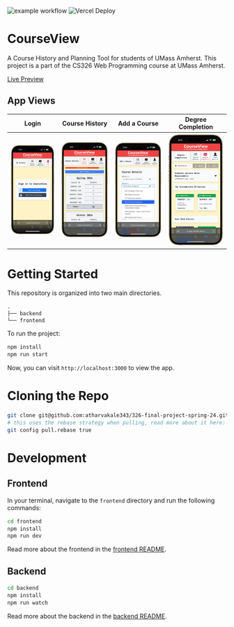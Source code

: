 ![example workflow](https://github.com/atharvakale343/CourseView/actions/workflows/node.js.yml/badge.svg)
![Vercel Deploy](https://therealsujitk-vercel-badge.vercel.app/?app=courseview-cs326-team-4)

# CourseView

A Course History and Planning Tool for students of UMass Amherst. This project is a part of the CS326 Web Programming course at UMass Amherst.

[Live Preview](https://app.courseview.us)

## App Views

|                  Login                   |                  Course History                   |                 Add a Course                  |                  Degree Completion                   |
| :--------------------------------------: | :-----------------------------------------------: | :-------------------------------------------: | :--------------------------------------------------: |
| <img src="./docs/login.png" width="256"> | <img src="./docs/course-history.png" width="250"> | <img src="./docs/add-course.png" width="250"> | <img src="./docs/degree-completion.png" width="244"> |

# Getting Started

This repository is organized into two main directories.

```
.
├── backend
└── frontend
```

To run the project:

```bash
npm install
npm run start
```

Now, you can visit `http://localhost:3000` to view the app.

# Cloning the Repo

```bash
git clone git@github.com:atharvakale343/326-final-project-spring-24.git
# this uses the rebase strategy when pulling, read more about it here: https://git-scm.com/docs/git-config#Documentation/git-config.txt-pullrebase
git config pull.rebase true
```

# Development

## Frontend

In your terminal, navigate to the `frontend` directory and run the following commands:

```bash
cd frontend
npm install
npm run dev
```

Read more about the frontend in the [frontend README](frontend/README.md).

## Backend

```bash
cd backend
npm install
npm run watch
```

Read more about the backend in the [backend README](backend/README.md).
